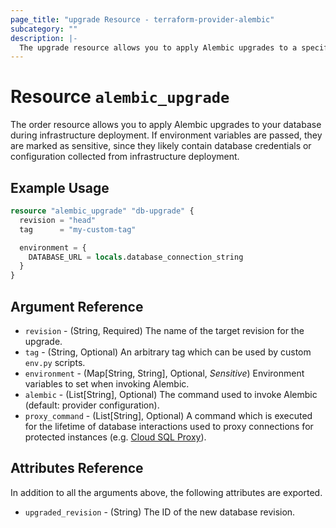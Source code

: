 ```yaml
---
page_title: "upgrade Resource - terraform-provider-alembic"
subcategory: ""
description: |-
  The upgrade resource allows you to apply Alembic upgrades to a specific revision at deployment time. 
---
```


# Resource `alembic_upgrade`

The order resource allows you to apply Alembic upgrades to your database during
infrastructure deployment. If environment variables are passed, they are marked
as sensitive, since they likely contain database credentials or configuration
collected from infrastructure deployment.

## Example Usage

```terraform
resource "alembic_upgrade" "db-upgrade" {
  revision = "head"
  tag      = "my-custom-tag"

  environment = {
    DATABASE_URL = locals.database_connection_string
  }
}
```

## Argument Reference

- `revision` - (String, Required) The name of the target revision for the upgrade.
- `tag` - (String, Optional) An arbitrary tag which can be used by custom `env.py` scripts.
- `environment` - (Map[String, String], Optional, *Sensitive*) Environment variables to set when invoking Alembic.
- `alembic` - (List[String], Optional) The command used to invoke Alembic (default: provider configuration).
- `proxy_command` - (List[String], Optional) A command which is executed for the lifetime of database interactions used to proxy connections for protected instances (e.g. [Cloud SQL Proxy](https://cloud.google.com/sql/docs/mysql/sql-proxy)).

## Attributes Reference

In addition to all the arguments above, the following attributes are exported.

- `upgraded_revision` - (String) The ID of the new database revision.
